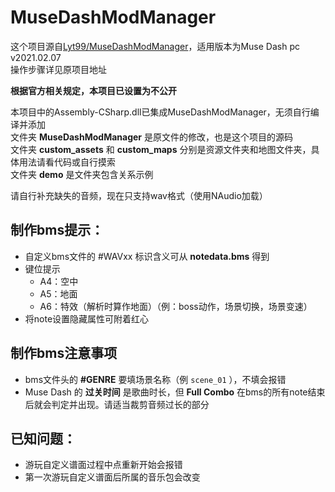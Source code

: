 # MuseDashModManager  
  
这个项目源自[Lyt99/MuseDashModManager](https://github.com/Lyt99/MuseDashModManager)，适用版本为Muse Dash pc v2021.02.07  
操作步骤详见原项目地址  
  
**根据官方相关规定，本项目已设置为不公开**  

本项目中的Assembly-CSharp.dll已集成MuseDashModManager，无须自行编译并添加  
文件夹 **MuseDashModManager** 是原文件的修改，也是这个项目的源码  
文件夹 **custom_assets** 和 **custom_maps** 分别是资源文件夹和地图文件夹，具体用法请看代码或自行摸索  
文件夹 **demo** 是文件夹包含关系示例  
  
请自行补充缺失的音频，现在只支持wav格式（使用NAudio加载）  
  
## 制作bms提示：  
* 自定义bms文件的 \#WAVxx 标识含义可从 **notedata.bms** 得到  
* 键位提示  
  * A4：空中  
  * A5：地面  
  * A6：特效（解析时算作地面）（例：boss动作，场景切换，场景变速）  
* 将note设置隐藏属性可附着红心  
  
## 制作bms注意事项
 * bms文件头的 **\#GENRE** 要填场景名称（例 `scene_01` ），不填会报错
 * Muse Dash 的 **过关时间** 是歌曲时长，但 **Full Combo** 在bms的所有note结束后就会判定并出现。请适当裁剪音频过长的部分  
  
  
## 已知问题：  
 * 游玩自定义谱面过程中点重新开始会报错  
 * 第一次游玩自定义谱面后所属的音乐包会改变  
